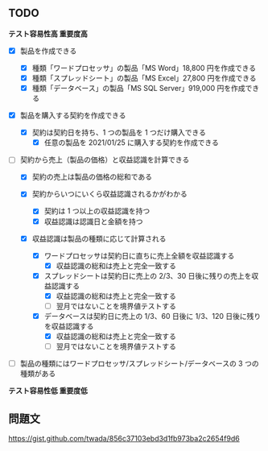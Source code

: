 ## TODO

**テスト容易性高 重要度高**

- [x] 製品を作成できる

  - [x] 種類「ワードプロセッサ」の製品「MS Word」18,800 円を作成できる
  - [x] 種類「スプレッドシート」の製品「MS Excel」27,800 円を作成できる
  - [x] 種類「データベース」の製品「MS SQL Server」919,000 円を作成できる

- [x] 製品を購入する契約を作成できる

  - [x] 契約は契約日を持ち、1 つの製品を 1 つだけ購入できる
    - [x] 任意の製品を 2021/01/25 に購入する契約を作成できる

- [ ] 契約から売上（製品の価格）と収益認識を計算できる

  - [x] 契約の売上は製品の価格の総和である
  - [x] 契約からいつにいくら収益認識されるかがわかる

    - [x] 契約は 1 つ以上の収益認識を持つ
    - [x] 収益認識は認識日と金額を持つ

  - [x] 収益認識は製品の種類に応じて計算される
    - [x] ワードプロセッサは契約日に直ちに売上全額を収益認識する
      - [x] 収益認識の総和は売上と完全一致する
    - [x] スプレッドシートは契約日に売上の 2/3、30 日後に残りの売上を収益認識する
      - [x] 収益認識の総和は売上と完全一致する
      - [ ] 翌月ではないことを境界値テストする
    - [x] データベースは契約日に売上の 1/3、60 日後に 1/3、120 日後に残りを収益認識する
      - [x] 収益認識の総和は売上と完全一致する
      - [ ] 翌月ではないことを境界値テストする

<!-- 限定条件 -->

- [ ] 製品の種類にはワードプロセッサ/スプレッドシート/データベースの 3 つの種類がある

**テスト容易性低 重要度低**

## 問題文

https://gist.github.com/twada/856c37103ebd3d1fb973ba2c2654f9d6
